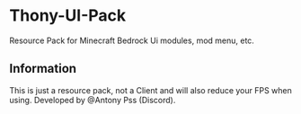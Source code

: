 # Thony-UI-Pack
Resource Pack for Minecraft Bedrock Ui modules, mod menu, etc.
## Information
This is just a resource pack, not a Client and will also reduce your FPS when using. Developed by @Antony Pss (Discord).
